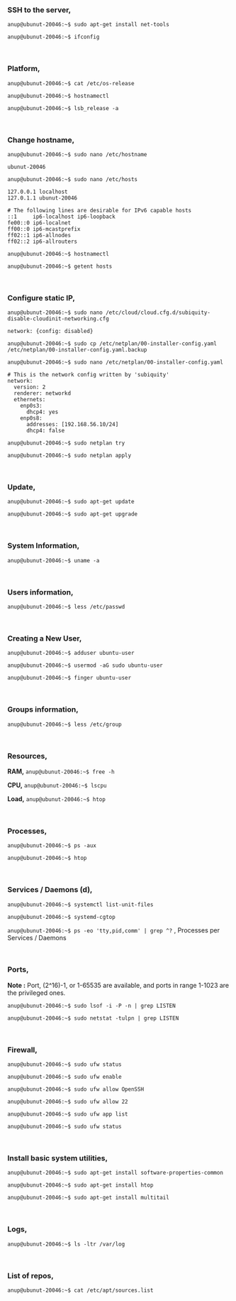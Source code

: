 ### SSH to the server,

`anup@ubunut-20046:~$ sudo apt-get install net-tools`

`anup@ubunut-20046:~$ ifconfig`

<br>

### Platform,

`anup@ubunut-20046:~$ cat /etc/os-release`

`anup@ubunut-20046:~$ hostnamectl`

`anup@ubunut-20046:~$ lsb_release -a`

<br>

### Change hostname,

`anup@ubunut-20046:~$ sudo nano /etc/hostname`

    ubunut-20046

`anup@ubunut-20046:~$ sudo nano /etc/hosts`

    127.0.0.1 localhost
    127.0.1.1 ubunut-20046
    
    # The following lines are desirable for IPv6 capable hosts
    ::1     ip6-localhost ip6-loopback
    fe00::0 ip6-localnet
    ff00::0 ip6-mcastprefix
    ff02::1 ip6-allnodes
    ff02::2 ip6-allrouters

`anup@ubunut-20046:~$ hostnamectl`

`anup@ubunut-20046:~$ getent hosts`

<br>

### Configure static IP,

`anup@ubunut-20046:~$ sudo nano /etc/cloud/cloud.cfg.d/subiquity-disable-cloudinit-networking.cfg`

    network: {config: disabled}


`anup@ubunut-20046:~$ sudo cp /etc/netplan/00-installer-config.yaml /etc/netplan/00-installer-config.yaml.backup`

`anup@ubunut-20046:~$ sudo nano /etc/netplan/00-installer-config.yaml`

    # This is the network config written by 'subiquity'
    network:
      version: 2
      renderer: networkd
      ethernets:
        enp0s3:
          dhcp4: yes
        enp0s8:
          addresses: [192.168.56.10/24]
          dhcp4: false

`anup@ubunut-20046:~$ sudo netplan try`

`anup@ubunut-20046:~$ sudo netplan apply`

<br>

### Update,

`anup@ubunut-20046:~$ sudo apt-get update`

`anup@ubunut-20046:~$ sudo apt-get upgrade`

<br>

### System Information,

`anup@ubunut-20046:~$ uname -a`

<br>

### Users information,

`anup@ubunut-20046:~$ less /etc/passwd`

<br>

### Creating a New User,

`anup@ubunut-20046:~$ adduser ubuntu-user`

`anup@ubunut-20046:~$ usermod -aG sudo ubuntu-user`

`anup@ubunut-20046:~$ finger ubuntu-user`

<br>

### Groups information,

`anup@ubunut-20046:~$ less /etc/group`

<br>

### Resources,

**RAM,** `anup@ubunut-20046:~$ free -h`

**CPU,** `anup@ubunut-20046:~$ lscpu`

**Load,** `anup@ubunut-20046:~$ htop`

<br>

### Processes,

`anup@ubunut-20046:~$ ps -aux`

`anup@ubunut-20046:~$ htop`

<br>

### Services / Daemons (d),

`anup@ubunut-20046:~$ systemctl list-unit-files`

`anup@ubunut-20046:~$ systemd-cgtop`

`anup@ubunut-20046:~$ ps -eo 'tty,pid,comm' | grep ^?` , Processes per Services / Daemons

<br>

### Ports,

**Note :** Port, (2^16)-1, or 1-65535 are available, and ports in range 1-1023 are the privileged ones.

`anup@ubunut-20046:~$ sudo lsof -i -P -n | grep LISTEN`

`anup@ubunut-20046:~$ sudo netstat -tulpn | grep LISTEN`

<br>

### Firewall,

`anup@ubunut-20046:~$ sudo ufw status`

`anup@ubunut-20046:~$ sudo ufw enable`

`anup@ubunut-20046:~$ sudo ufw allow OpenSSH`

`anup@ubunut-20046:~$ sudo ufw allow 22`

`anup@ubunut-20046:~$ sudo ufw app list`

`anup@ubunut-20046:~$ sudo ufw status`

<br>

### Install basic system utilities,

`anup@ubunut-20046:~$ sudo apt-get install software-properties-common`

`anup@ubunut-20046:~$ sudo apt-get install htop`

`anup@ubunut-20046:~$ sudo apt-get install multitail`

<br>

### Logs,

`anup@ubunut-20046:~$ ls -ltr /var/log`

<br>

### List of repos,

`anup@ubunut-20046:~$ cat /etc/apt/sources.list`

<br>
